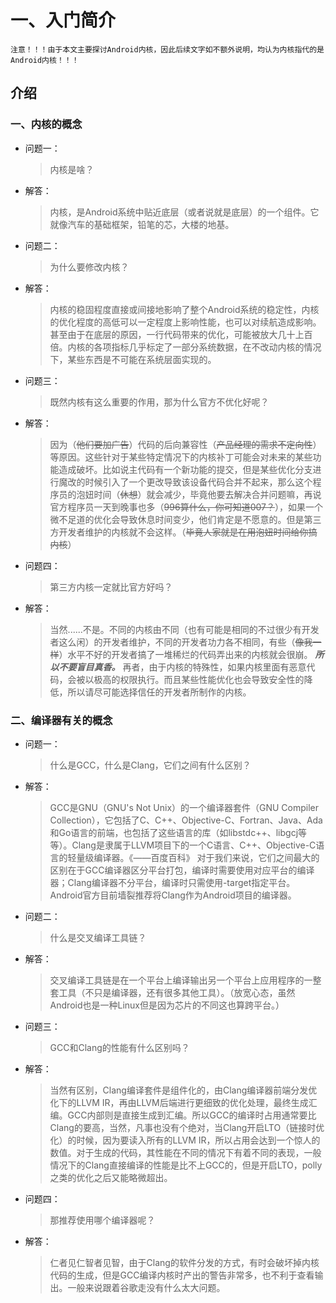 # 一、入门简介

`注意！！！由于本文主要探讨Android内核，因此后续文字如不额外说明，均认为内核指代的是Android内核！！！`

## 介绍

### 一、内核的概念

- 问题一：

    > 内核是啥？

- 解答：

    > 内核，是Android系统中贴近底层（或者说就是底层）的一个组件。它就像汽车的基础框架，铅笔的芯，大楼的地基。

- 问题二：

    > 为什么要修改内核？

- 解答：

    > 内核的稳固程度直接或间接地影响了整个Android系统的稳定性，内核的优化程度的高低可以一定程度上影响性能，也可以对续航造成影响。甚至由于在底层的原因，一行代码带来的优化，可能被放大几十上百倍。内核的各项指标几乎标定了一部分系统数据，在不改动内核的情况下，某些东西是不可能在系统层面实现的。

- 问题三：

    > 既然内核有这么重要的作用，那为什么官方不优化好呢？

- 解答：

    > 因为（~~他们要加广告~~）代码的后向兼容性（~~产品经理的需求不定向性~~）等原因。这些针对于某些特定情况下的内核补丁可能会对未来的某些功能造成破坏。比如说主代码有一个新功能的提交，但是某些优化分支进行魔改的时候引入了一个更改导致该设备代码合并不起来，那么这个程序员的泡妞时间（~~休想~~）就会减少，毕竟他要去解决合并问题嘛，再说官方程序员一天到晚事也多（~~996算什么，你可知道007？~~），如果一个微不足道的优化会导致休息时间变少，他们肯定是不愿意的。但是第三方开发者维护的内核就不会这样。（~~毕竟人家就是在用泡妞时间给你搞内核~~）

- 问题四：

    > 第三方内核一定就比官方好吗？

- 解答：

    > 当然......不是。不同的内核由不同（也有可能是相同的不过很少有开发者这么闲）的开发者维护，不同的开发者功力各不相同，有些（~~像我一样~~）水平不好的开发者搞了一堆稀烂的代码弄出来的内核就会很崩。
***所以不要盲目真香。***
再者，由于内核的特殊性，如果内核里面有恶意代码，会被以极高的权限执行。而且某些性能优化也会导致安全性的降低，所以请尽可能选择信任的开发者所制作的内核。

### 二、编译器有关的概念
- 问题一：

    > 什么是GCC，什么是Clang，它们之间有什么区别？

- 解答：

    > GCC是GNU（GNU's Not Unix）的一个编译器套件（GNU Compiler Collection），它包括了C、C++、Objective-C、Fortran、Java、Ada和Go语言的前端，也包括了这些语言的库（如libstdc++、libgcj等等）。Clang是隶属于LLVM项目下的一个C语言、C++、Objective-C语言的轻量级编译器。《——百度百科》
对于我们来说，它们之间最大的区别在于GCC编译器区分平台打包，编译时需要使用对应平台的编译器；Clang编译器不分平台，编译时只需使用-target指定平台。Android官方目前墙裂推荐将Clang作为Android项目的编译器。

- 问题二：

    > 什么是交叉编译工具链？

- 解答：

    > 交叉编译工具链是在一个平台上编译输出另一个平台上应用程序的一整套工具（不只是编译器，还有很多其他工具）。（放宽心态，虽然Android也是一种Linux但是因为芯片的不同这也算跨平台。）

- 问题三：

    > GCC和Clang的性能有什么区别吗？

- 解答：

    > 当然有区别，Clang编译套件是组件化的，由Clang编译器前端分发优化下的LLVM IR，再由LLVM后端进行更细致的优化处理，最终生成汇编。GCC内部则是直接生成到汇编。所以GCC的编译时占用通常要比Clang的要高，当然，凡事也没有个绝对，当Clang开启LTO（链接时优化）的时候，因为要读入所有的LLVM IR，所以占用会达到一个惊人的数值。对于生成的代码，其性能在不同的情况下有着不同的表现，一般情况下的Clang直接编译的性能是比不上GCC的，但是开启LTO，polly之类的优化之后又能略微超出。

- 问题四：

    > 那推荐使用哪个编译器呢？

- 解答：

    > 仁者见仁智者见智，由于Clang的软件分发的方式，有时会破坏掉内核代码的生成，但是GCC编译内核时产出的警告非常多，也不利于查看输出。一般来说跟着谷歌走没有什么太大问题。

